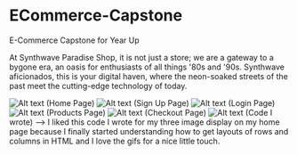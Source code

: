 # ECommerce-Capstone
E-Commerce Capstone for Year Up


At Synthwave Paradise Shop, it is not just a store; we are a gateway to a bygone era, an oasis for enthusiasts of all things '80s and '90s. Synthwave aficionados, this is your digital haven, where the neon-soaked streets of the past meet the cutting-edge technology of today.

![Alt text](image.png) (Home Page)
![Alt text](image-1.png) (Sign Up Page)
![Alt text](image.png) (Login Page)
![Alt text](image.png) (Products Page)
![Alt text](image.png) (Checkout Page)
![Alt text](image.png) (Code I wrote)
--> I liked this code I wrote for my three image display on my home page because I finally started understanding how to get layouts of rows and columns in HTML and I love the gifs for a nice little touch. 